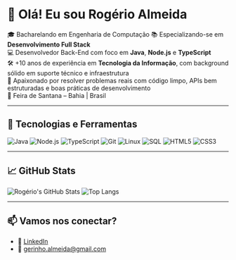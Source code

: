 # 👋 Olá! Eu sou Rogério Almeida

🎓 Bacharelando em Engenharia de Computação
📚 Especializando-se em **Desenvolvimento Full Stack**  
💻 Desenvolvedor Back-End com foco em **Java**, **Node.js** e **TypeScript**  
🛠️ +10 anos de experiência em **Tecnologia da Informação**, com background sólido em suporte técnico e infraestrutura  
🚀 Apaixonado por resolver problemas reais com código limpo, APIs bem estruturadas e boas práticas de desenvolvimento  
📍 Feira de Santana – Bahia | Brasil

---

## 🧰 Tecnologias e Ferramentas

![Java](https://img.shields.io/badge/Java-ED8B00?style=for-the-badge&logo=java&logoColor=white)
![Node.js](https://img.shields.io/badge/Node.js-339933?style=for-the-badge&logo=nodedotjs&logoColor=white)
![TypeScript](https://img.shields.io/badge/TypeScript-007ACC?style=for-the-badge&logo=typescript&logoColor=white)
![Git](https://img.shields.io/badge/Git-F05032?style=for-the-badge&logo=git&logoColor=white)
![Linux](https://img.shields.io/badge/Linux-FCC624?style=for-the-badge&logo=linux&logoColor=black)
![SQL](https://img.shields.io/badge/SQL-4479A1?style=for-the-badge&logo=mysql&logoColor=white)
![HTML5](https://img.shields.io/badge/HTML5-E34F26?style=for-the-badge&logo=html5&logoColor=white)
![CSS3](https://img.shields.io/badge/CSS3-1572B6?style=for-the-badge&logo=css3&logoColor=white)

---

## 📈 GitHub Stats

![Rogério's GitHub Stats](https://github-readme-stats.vercel.app/api?username=radsantos&show_icons=true&theme=default)
![Top Langs](https://github-readme-stats.vercel.app/api/top-langs/?username=radsantos&layout=compact)

---

## 📫 Vamos nos conectar?

- 💼 [LinkedIn](https://www.linkedin.com/in/rogerio-almeida-43774b125)
- 📧 gerinho.almeida@gmail.com
